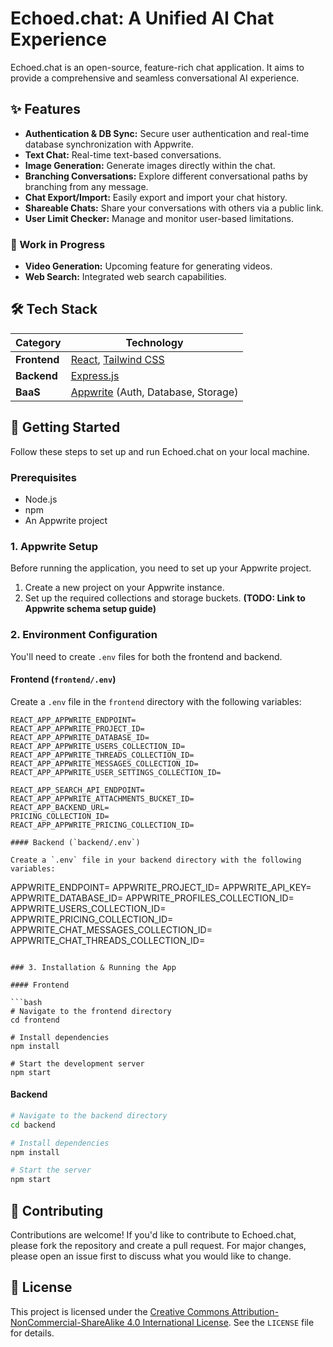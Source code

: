 # Echoed.chat: A Unified AI Chat Experience

Echoed.chat is an open-source, feature-rich chat application. It aims to provide a comprehensive and seamless conversational AI experience.

## ✨ Features

- **Authentication & DB Sync:** Secure user authentication and real-time database synchronization with Appwrite.
- **Text Chat:** Real-time text-based conversations.
- **Image Generation:** Generate images directly within the chat.
- **Branching Conversations:** Explore different conversational paths by branching from any message.
- **Chat Export/Import:** Easily export and import your chat history.
- **Shareable Chats:** Share your conversations with others via a public link.
- **User Limit Checker:** Manage and monitor user-based limitations.

### 🚧 Work in Progress

- **Video Generation:** Upcoming feature for generating videos.
- **Web Search:** Integrated web search capabilities.

## 🛠️ Tech Stack

| Category      | Technology                                    |
|---------------|-----------------------------------------------|
| **Frontend**  | [React](https://react.dev/), [Tailwind CSS](https://tailwindcss.com/) |
| **Backend**   | [Express.js](https://expressjs.com/)          |
| **BaaS**      | [Appwrite](https://appwrite.io/) (Auth, Database, Storage) |

## 🚀 Getting Started

Follow these steps to set up and run Echoed.chat on your local machine.

### Prerequisites

- Node.js
- npm
- An Appwrite project

### 1. Appwrite Setup

Before running the application, you need to set up your Appwrite project.

1.  Create a new project on your Appwrite instance.
2.  Set up the required collections and storage buckets. **(TODO: Link to Appwrite schema setup guide)**

### 2. Environment Configuration

You'll need to create `.env` files for both the frontend and backend.

#### Frontend (`frontend/.env`)

Create a `.env` file in the `frontend` directory with the following variables:

```
REACT_APP_APPWRITE_ENDPOINT=
REACT_APP_APPWRITE_PROJECT_ID=
REACT_APP_APPWRITE_DATABASE_ID=
REACT_APP_APPWRITE_USERS_COLLECTION_ID=
REACT_APP_APPWRITE_THREADS_COLLECTION_ID=
REACT_APP_APPWRITE_MESSAGES_COLLECTION_ID=
REACT_APP_APPWRITE_USER_SETTINGS_COLLECTION_ID=

REACT_APP_SEARCH_API_ENDPOINT=
REACT_APP_APPWRITE_ATTACHMENTS_BUCKET_ID=
REACT_APP_BACKEND_URL=
PRICING_COLLECTION_ID=
REACT_APP_APPWRITE_PRICING_COLLECTION_ID=

#### Backend (`backend/.env`)

Create a `.env` file in your backend directory with the following variables:

```
APPWRITE_ENDPOINT=
APPWRITE_PROJECT_ID=
APPWRITE_API_KEY=
APPWRITE_DATABASE_ID=
APPWRITE_PROFILES_COLLECTION_ID=
APPWRITE_USERS_COLLECTION_ID=
APPWRITE_PRICING_COLLECTION_ID=
APPWRITE_CHAT_MESSAGES_COLLECTION_ID=
APPWRITE_CHAT_THREADS_COLLECTION_ID=
```

### 3. Installation & Running the App

#### Frontend

```bash
# Navigate to the frontend directory
cd frontend

# Install dependencies
npm install

# Start the development server
npm start
```

#### Backend

```bash
# Navigate to the backend directory
cd backend

# Install dependencies
npm install

# Start the server
npm start
```

## 🤝 Contributing

Contributions are welcome! If you'd like to contribute to Echoed.chat, please fork the repository and create a pull request. For major changes, please open an issue first to discuss what you would like to change.

## 📝 License

This project is licensed under the [Creative Commons Attribution-NonCommercial-ShareAlike 4.0 International License](https://creativecommons.org/licenses/by-nc-sa/4.0/). See the `LICENSE` file for details.